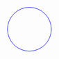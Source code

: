 <!DOCTYPE html>
<html>
<head>
	<meta charset="utf-8">
	<meta http-equiv="X-UA-Compatible" content="IE=edge">
	<title>头像圆形化处理</title>
	<link rel="stylesheet" href="">
	<style type="text/css" media="screen">
			#d1{
				width: 100px;
				height: 100px;
				border: 1px solid blue;
				border-radius: 100%;
				overflow: hidden;
			}
			img {
				max-height: 100%;
			}
	</style>
</head>
<body>
	<div id="d1">
		<img src="http://gss0.baidu.com/7Po3dSag_xI4khGko9WTAnF6hhy/zhidao/pic/item/48540923dd54564e2d86086eb8de9c82d0584f82.jpg" alt="">
	</div>
</body>
</html>
